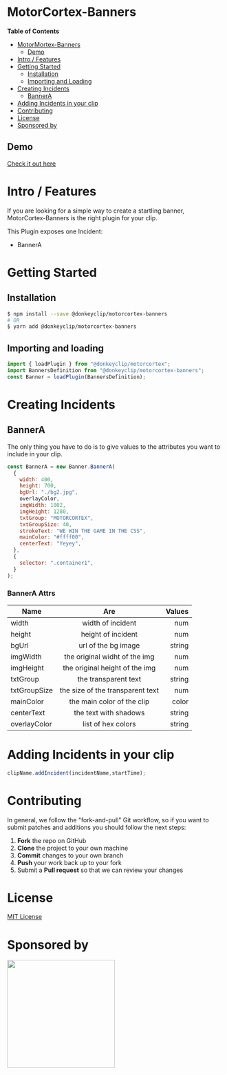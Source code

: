 # MotorCortex-Banners

**Table of Contents**

- [MotorMortex-Banners](#motorcortex-banners)
  - [Demo](#demo)
- [Intro / Features](#intro--features)
- [Getting Started](#getting-started)
  - [Installation](#installation)
  - [Importing and Loading](#importing-and-loading)
- [Creating Incidents](#creating-incidents)
  - [BannerA](#bannera)
- [Adding Incidents in your clip](#adding-incidents-in-your-clip)
- [Contributing](#contributing)
- [License](#license)
- [Sponsored by](#sponsored-by)

## Demo

[Check it out here](https://donkeyclip.github.io/motorcortex-banners/demo/index.html)

# Intro / Features
If you are looking for a simple way to create a startling banner, MotorCortex-Banners is the right plugin for your clip.

This Plugin exposes one Incident:
- BannerA

# Getting Started

## Installation

```bash
$ npm install --save @donkeyclip/motorcortex-banners
# OR
$ yarn add @donkeyclip/motorcortex-banners
```

## Importing and loading

```javascript
import { loadPlugin } from "@donkeyclip/motorcortex";
import BannersDefinition from "@donkeyclip/motorcortex-banners";
const Banner = loadPlugin(BannersDefinition);
```

# Creating Incidents

## BannerA

The only thing you have to do is to give values to the attributes you want to include in your clip.

```javascript
const BannerA = new Banner.BannerA(
  {
    width: 400,
    height: 700,
    bgUrl: "./bg2.jpg",
    overlayColor,
    imgWidth: 1002,
    imgHeight: 1280,
    txtGroup: "MOTORCORTEX",
    txtGroupSize: 40,
    strokeText: "WE WIN THE GAME IN THE CSS",
    mainColor: "#ffff00",
    centerText: "Yeyey",
  },
  {
    selector: ".container1",
  }
);
```

### BannerA Attrs

| Name         |               Are                | Values |
| ------------ | :------------------------------: | -----: |
| width        |        width of incident         |    num |
| height       |        height of incident        |    num |
| bgUrl        |       url of the bg image        | string |
| imgWidth     |  the original widht of the img   |    num |
| imgHeight    |  the original height of the img  |    num |
| txtGroup     |       the transparent text       | string |
| txtGroupSize | the size of the transparent text |    num |
| mainColor    |    the main color of the clip    |  color |
| centerText   |      the text with shadows       | string |
| overlayColor |      list of hex colors          | string |

# Adding Incidents in your clip

```javascript
clipName.addIncident(incidentName,startTime);
```

# Contributing 

In general, we follow the "fork-and-pull" Git workflow, so if you want to submit patches and additions you should follow the next steps:
1.	**Fork** the repo on GitHub
2.	**Clone** the project to your own machine
3.	**Commit** changes to your own branch
4.	**Push** your work back up to your fork
5.	Submit a **Pull request** so that we can review your changes


# License

[MIT License](https://opensource.org/licenses/MIT)

# Sponsored by
[<img src="https://presskit.donkeyclip.com/logos/donkey%20clip%20logo.svg" width=250></img>](https://donkeyclip.com)
